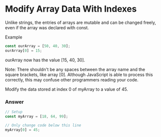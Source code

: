 # Modify Array Data With Indexes
Unlike strings, the entries of arrays are mutable and can be changed freely, even if the array was declared with const.

Example

```js
const ourArray = [50, 40, 30];
ourArray[0] = 15;
```

ourArray now has the value [15, 40, 30].

Note: There shouldn't be any spaces between the array name and the square brackets, like array [0]. Although JavaScript is able to process this correctly, this may confuse other programmers reading your code.

Modify the data stored at index 0 of myArray to a value of 45.

### Answer

```js
// Setup
const myArray = [18, 64, 99];

// Only change code below this line
myArray[0] = 45;
```
